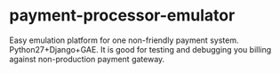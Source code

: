 # payment-processor-emulator
Easy emulation platform for one non-friendly payment system. Python27+Django+GAE. It is good for testing and debugging you billing against non-production payment gateway.

